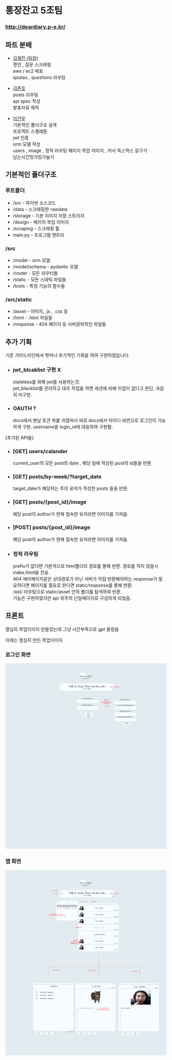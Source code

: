 # 통장잔고 5조팀

### http://deardiary.p-e.kr/

## 파트 분배

- [김재진 (팀장)](https://github.com/dddops)  
  명언 , 질문 스크래핑  
  aws / ec2 배포  
  qoutes , questions 라우팅  

- [김준호](https://github.com/urumuru)  
  posts 라우팅  
  api spec 작성  
  발표자료 제작  

- [이건우](https://github.com/4vpr)  
  기본적인 폴더구조 설계  
  프로젝트 스켈레톤  
  jwt 인증  
  orm 모델 작성  
  users , image , 정적 라우팅
  페이지 목업 이미지 , 커서 뚝스딱스 갈구기  
  남는시간띵가띵가놀기

## 기본적인 폴더구조

### 루트폴더
- /src - 파이썬 소스코드
- /data - 스크래핑한 rawdata
- /storage - 기본 이미지 저장 스토리지
- /design - 페이지 목업 이미지
- /scraping - 스크래핑 툴
- main.py - 프로그램 엔트리
### /src
- /model - orm 모델
- /model/schema - pydantic 모델
- /router - 모든 라우터들
- /static - 모든 스테틱 파일들
- /tools - 특정 기능의 함수들
### /src/static
- /asset - 이미지, .js , .css 등
- /html - .html 파일들
- /response - 404 페이지 등 서버권위적인 파일들

## 추가 기획
기존 가이드라인에서 벗어나 추가적인 기획을 하여 구현하였습니다.  

- ### jwt_blcaklist 구현 X
  stateless를 위해 jwt를 사용하는것.  
  jwt_blacklist를 관리하고 대조 작업을 하면 세션에 비해 이점이 없다고 판단, 과감히 미구현.

- ### OAUTH ?
  docs에서 맨날 토큰 복붙 귀찮아서 바로 docs에서 아이디 비번으로 로그인이 가능하게 구현.
  username을 login_id에 대응하여 구현함.

[추가된 API들]
- ### [GET] users/calander
  current_user의 모든 post의 date , 해당 일에 작성된 post의 id들을 반환.  

- ### [GET] posts/by-week/?target_date
  target_date가 해당하는 주의 유저가 작성한 posts 들을 반환.  

- ### [GET] posts/{post_id}/image
  해당 post의 author가 현재 접속한 유저라면 이미지를 가져옴.  

- ### [POST] posts/{post_id}/image
  해당 post의 author가 현재 접속한 유저라면 이미지를 가져옴.

- ### 정적 라우팅
  prefix가 없다면 기본적으로 html폴더의 경로를 통해 반환. 경로를 적지 않을시 index.html을 전송.  
  404 에러페이지같은 상대경로가 아닌 서버가 직접 반환해야하는 response가 필요하다면 페이지를 필요로 한다면 static/response를 통해 반환.  
  /ast/ 라우팅으로 static/asset 안의 폴더를 탐색하여 반환.  
  기능은 구현하였지만 api 위주의 단일페이지로 구성하게 되었음.  



## 프론트

열심히 목업이미지 만들었는데 그냥 시간부족으로 gpt 돌렸음

아래는 열심히 만든 목업이미지

### 로그인 화면
![img2](/design/not_authed_page.png)

### 앱 화면
![img1](/design/authed_page.png)








